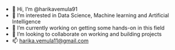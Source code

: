 - 👋 Hi, I’m @harikavemula91
- 👀 I’m interested in Data Science, Machine learning and Artificial Intelligence
- 🌱 I’m currently working on getting some hands-on in this field
- 💞️ I’m looking to collaborate on working and building projects 
- 📫 harika.vemula11@gmail.com

<!---
harikavemula91/harikavemula91 is a ✨ special ✨ repository because its `README.md` (this file) appears on your GitHub profile.
You can click the Preview link to take a look at your changes.
--->
